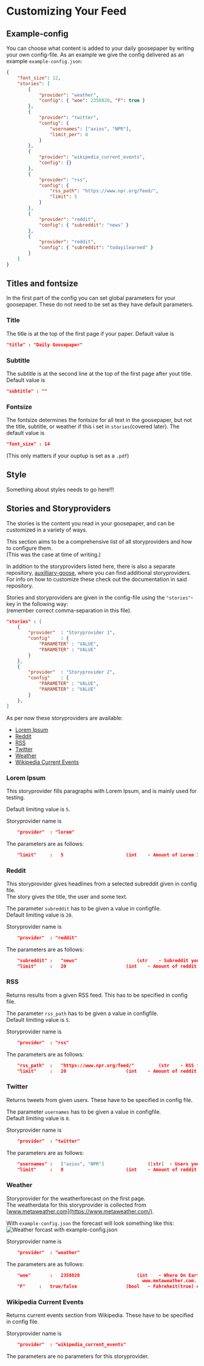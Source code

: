 # Customizing Your Feed

## Example-config

You can choose what content is added to your daily goosepaper by writing your own config-file.
As an example we give the config delivered as an example `example-config.json`:

```json
{
    "font_size": 12,
    "stories": [
        {
            "provider": "weather",
            "config": { "woe": 2358820, "F": true }
        },
        {
            "provider": "twitter",
            "config": {
                "usernames": ["axios", "NPR"],
                "limit_per": 8
            }
        },
        {
            "provider": "wikipedia_current_events",
            "config": {}
        },
        {
            "provider": "rss",
            "config": {
                "rss_path": "https://www.npr.org/feed/",
                "limit": 5
            }
        },
        {
            "provider": "reddit",
            "config": { "subreddit": "news" }
        },
        {
            "provider": "reddit",
            "config": { "subreddit": "todayilearned" }
        }
    ]
}
```

## Titles and fontsize

In the first part of the config you can set global parameters for your goosepaper.
These do not need to be set as they have default parameters.

### Title

The title is at the top of the first page if your paper.
Default value is 
```json
"title" : "Daily Goosepaper"
```

### Subtitle

The subtitle is at the second line at the top of the first page after yout title.
Default value is 
```json
"subtitle" : ""
```

### Fontsize

The fontsize determines the fontsize for all text in the goosepaper, but not the title, subtitle, or weather if this i set in `stories`(covered later). The default value is 
```json
"font_size" : 14
```
(This only matters if your ouptup is set as a `.pdf`)
  
## Style

Something about styles needs to go here!!!

## Stories and Storyproviders

The stories is the content you read in your goosepaper, and can be customized in a variety of ways.  
  
This section aims to be a comprehensive list of all storyproviders and how to configure them.  
(This was the case at time of writing.)  
  
In addition to the storyproviders listed here, there is also a separate repository, [auxilliary-goose](https://github.com/j6k4m8/auxiliary-goose/), where you can find additional storyproviders. For info on how to customize these check out the documentation in said repository.

Stories and storyproviders are given in the config-file using the `"stories"`-key in the following way:  
(remember correct comma-separation in this file).

```json
"stories" : [
	{
		"provider" 	: "Storyprovider 1",
		"config" 	: {
			"PARAMETER"	: "VALUE",
			"PARAMETER"	: "VALUE" 
		}
	},
	{
		"provider" 	: "Storyprovider 2",
		"config" 	: {
			"PARAMETER"	: "VALUE",
			"PARAMETER"	: "VALUE" 
		}
	},
]
```
  
As per now these storyproviders are available:
- [Lorem Ipsum](#LoremIpsum)
- [Reddit](#Reddit)
- [RSS](#RSS)
- [Twitter](#Twitter)
- [Weather](#Weather)
- [Wikipedia Current Events](#Wikipedia)
  
### <a name="LoremIpsum">Lorem Ipsum</a>

This storyprovider fills paragraphs with Lorem Ipsum, and is mainly used for testing.
  
Default limiting value is `5`.

Storyprovider name is 
```json
	"provider"	: "lorem"
```

The parameters are as follows:
```json	
	"limit"		:	5 						(int 	- Amount of Lorem Ipsum articles to provide.) 
```
  
### <a name="Reddit">Reddit</a>

This storyprovider gives headlines from a selected subreddit given in config file.  
The story gives the title, the user and some text.
  
The parameter `subreddit` has to be given a value in configfile.  
Default limiting value is `20`.  

Storyprovider name is 
```json
	"provider"	: "reddit"
```

The parameters are as follows:
```json	
	"subreddit"	:	"news"						(str 	- Subreddit you want to see headlines from.) 
	"limit"		:	20 						(int 	- Amount of reddit headlines to provide.) 
```

### <a name="RSS">RSS</a>

Returns results from a given RSS feed. This has to be specified in config file.  
  
The parameter `rss_path` has to be given a value in configfile.  
Default limiting value is `5`.  
  
Storyprovider name is 
```json
	"provider"	: "rss"
```

The parameters are as follows:
```json	
	"rss_path"	:	"https://www.npr.org/feed/"			(str 	- RSS feed you want to see results from.) 
	"limit"		:	20 						(int 	- Amount of reddit headlines to provide.) 
```

### <a name="Twitter">Twitter</a>

Returns tweets from given users. These have to be specified in config file.  
  
The parameter `usernames` has to be given a value in configfile.  
Default limiting value is `8`.  
  
Storyprovider name is 
```json
	"provider"	: "twitter"
```

The parameters are as follows:
```json	
	"usernames"	:	["axios", "NPR"]				([str] 	- Users you want to see results from.) 
	"limit"		:	8 						(int 	- Amount of reddit headlines to provide.) 
```

### <a name="Weather">Weather</a>

Storyprovider for the weatherforecast on the first page.  
The weatherdata for this storyprovider is collected from [www.metaweather.com](https://www.metaweather.com/).  
  
With `example-config.json` the forecast will look something like this:
![Weather forcast with `example-config.json`](exampleWeather.png)  
  
Storyprovider name is 
```json
	"provider"	: "weather"
```

The parameters are as follows:
```json	
	"woe"		:	2358820 					(int 	- Where On Earth, can be collected from 
												  www.metaweather.com. Default is forBoston)
	"F"		:	true/false					(bool 	- Fahreheit(true) or Celsius(false))
```

### <a name="Wikipedia">Wikipedia Current Events</a>

Returns current events section from Wikipedia. These have to be specified in config file.  
  
Storyprovider name is 
```json
	"provider"	: "wikipedia_current_events"
```

The parameters are no parameters for this storyprovider.
